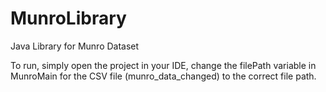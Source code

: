 # MunroLibrary
Java Library for Munro Dataset

To run, simply open the project in your IDE, change the filePath variable in MunroMain for the CSV file (munro_data_changed) to the correct file path.